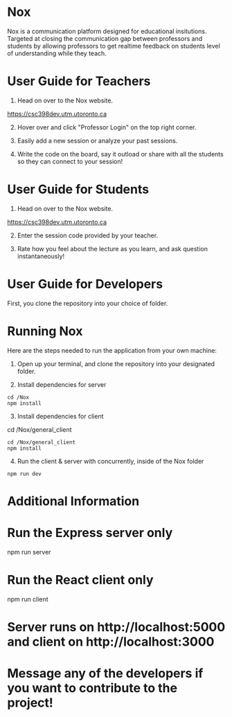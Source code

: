 # Nox

Nox is a communication platform designed for educational insitutions. Targeted at closing the communication gap between professors and students by allowing professors to get realtime feedback on students level of understanding while they teach. 

# User Guide for Teachers 

1) Head on over to the Nox website. 

  https://csc398dev.utm.utoronto.ca

2) Hover over and click "Professor Login" on the top right corner. 

3) Easily add a new session or analyze your past sessions. 

4) Write the code on the board, say it outload or share with all the students so they can connect to your session! 

# User Guide for Students

1) Head on over to the Nox website. 

  https://csc398dev.utm.utoronto.ca

2) Enter the session code provided by your teacher. 



3) Rate how you feel about the lecture as you learn, and ask question instantaneously! 


# User Guide for Developers

First, you clone the repository into your choice of folder. 

# Running Nox

Here are the steps needed to run the application from your own machine:

1) Open up your terminal, and clone the repository into your designated folder. 

2) Install dependencies for server
```
cd /Nox
npm install
```
3) Install dependencies for client

cd /Nox/general_client
```
cd /Nox/general_client
npm install
```
4) Run the client & server with concurrently, inside of the Nox folder
```
npm run dev
```
# Additional Information

# Run the Express server only
npm run server

# Run the React client only
npm run client

# Server runs on http://localhost:5000 and client on http://localhost:3000

# Message any of the developers if you want to contribute to the project! 
